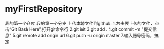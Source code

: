 # myFirstRepository
我的第一个仓库
我的第一个分支
上传本地文件到github:
  1.右击要上传的文件，点击“Git Bash Here”,打开git命令行
  2.git init 
  3.git add .
  4.git commit -m "提交信息"
  5.git remote add origin url
  6.git push -u origin master
  7.输入账号密码，搞定
